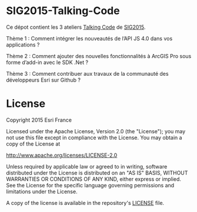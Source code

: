 # SIG2015-Talking-Code

Ce dépot contient les 3 ateliers [Talking Code](http://sig2015.esrifrance.fr/Talking-Code.aspx) de [SIG2015](http://sig2015.esrifrance.fr/).

Thème 1 : Comment intégrer les nouveautés de l’API JS 4.0 dans vos applications ?

Thème 2 : Comment ajouter des nouvelles fonctionnalités à ArcGIS Pro sous forme d’add-in avec le SDK .Net ?

Thème 3 : Comment contribuer aux travaux de la communauté des développeurs Esri sur Github ?

# License
Copyright 2015 Esri France

Licensed under the Apache License, Version 2.0 (the "License");
you may not use this file except in compliance with the License.
You may obtain a copy of the License at

http://www.apache.org/licenses/LICENSE-2.0

Unless required by applicable law or agreed to in writing, software
distributed under the License is distributed on an "AS IS" BASIS,
WITHOUT WARRANTIES OR CONDITIONS OF ANY KIND, either express or implied.
See the License for the specific language governing permissions and
limitations under the License.

A copy of the license is available in the repository's
[LICENSE](LICENSE) file.
